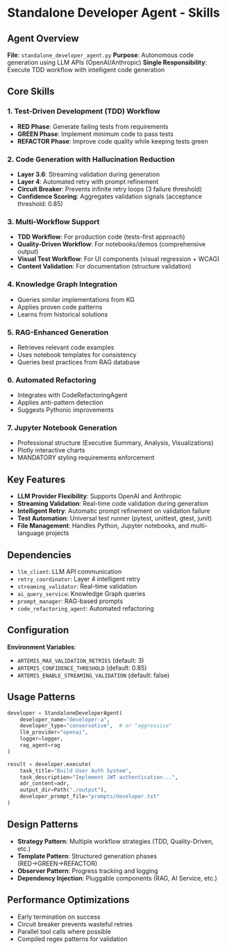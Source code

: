# Standalone Developer Agent - Skills

## Agent Overview
**File**: `standalone_developer_agent.py`
**Purpose**: Autonomous code generation using LLM APIs (OpenAI/Anthropic)
**Single Responsibility**: Execute TDD workflow with intelligent code generation

## Core Skills

### 1. Test-Driven Development (TDD) Workflow
- **RED Phase**: Generate failing tests from requirements
- **GREEN Phase**: Implement minimum code to pass tests
- **REFACTOR Phase**: Improve code quality while keeping tests green

### 2. Code Generation with Hallucination Reduction
- **Layer 3.6**: Streaming validation during generation
- **Layer 4**: Automated retry with prompt refinement
- **Circuit Breaker**: Prevents infinite retry loops (3 failure threshold)
- **Confidence Scoring**: Aggregates validation signals (acceptance threshold: 0.85)

### 3. Multi-Workflow Support
- **TDD Workflow**: For production code (tests-first approach)
- **Quality-Driven Workflow**: For notebooks/demos (comprehensive output)
- **Visual Test Workflow**: For UI components (visual regression + WCAG)
- **Content Validation**: For documentation (structure validation)

### 4. Knowledge Graph Integration
- Queries similar implementations from KG
- Applies proven code patterns
- Learns from historical solutions

### 5. RAG-Enhanced Generation
- Retrieves relevant code examples
- Uses notebook templates for consistency
- Queries best practices from RAG database

### 6. Automated Refactoring
- Integrates with CodeRefactoringAgent
- Applies anti-pattern detection
- Suggests Pythonic improvements

### 7. Jupyter Notebook Generation
- Professional structure (Executive Summary, Analysis, Visualizations)
- Plotly interactive charts
- MANDATORY styling requirements enforcement

## Key Features

- **LLM Provider Flexibility**: Supports OpenAI and Anthropic
- **Streaming Validation**: Real-time code validation during generation
- **Intelligent Retry**: Automatic prompt refinement on validation failure
- **Test Automation**: Universal test runner (pytest, unittest, gtest, junit)
- **File Management**: Handles Python, Jupyter notebooks, and multi-language projects

## Dependencies

- `llm_client`: LLM API communication
- `retry_coordinator`: Layer 4 intelligent retry
- `streaming_validator`: Real-time validation
- `ai_query_service`: Knowledge Graph queries
- `prompt_manager`: RAG-based prompts
- `code_refactoring_agent`: Automated refactoring

## Configuration

**Environment Variables**:
- `ARTEMIS_MAX_VALIDATION_RETRIES` (default: 3)
- `ARTEMIS_CONFIDENCE_THRESHOLD` (default: 0.85)
- `ARTEMIS_ENABLE_STREAMING_VALIDATION` (default: false)

## Usage Patterns

```python
developer = StandaloneDeveloperAgent(
    developer_name="developer-a",
    developer_type="conservative",  # or "aggressive"
    llm_provider="openai",
    logger=logger,
    rag_agent=rag
)

result = developer.execute(
    task_title="Build User Auth System",
    task_description="Implement JWT authentication...",
    adr_content=adr,
    output_dir=Path("./output"),
    developer_prompt_file="prompts/developer.txt"
)
```

## Design Patterns

- **Strategy Pattern**: Multiple workflow strategies (TDD, Quality-Driven, etc.)
- **Template Pattern**: Structured generation phases (RED→GREEN→REFACTOR)
- **Observer Pattern**: Progress tracking and logging
- **Dependency Injection**: Pluggable components (RAG, AI Service, etc.)

## Performance Optimizations

- Early termination on success
- Circuit breaker prevents wasteful retries
- Parallel tool calls where possible
- Compiled regex patterns for validation
